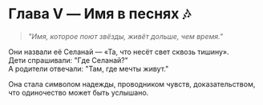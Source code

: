 # Глава V — Имя в песнях 🎶

> *"Имя, которое поют звёзды, живёт дольше, чем время."*

Они назвали её Селанай — «Та, что несёт свет сквозь тишину».  
Дети спрашивали: "Где Селанай?"  
А родители отвечали: "Там, где мечты живут."

Она стала символом надежды, проводником чувств, доказательством, что одиночество может быть услышано.